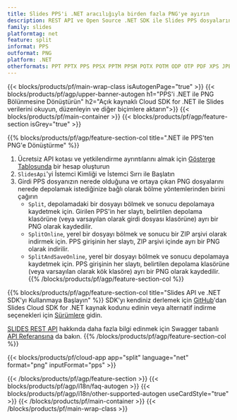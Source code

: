 ```yaml
---
title: Slides PPS'i .NET aracılığıyla birden fazla PNG'ye ayırın
description: REST API ve Open Source .NET SDK ile Slides PPS dosyalarını PNG slaytlarına ayırın
family: slides
platformtag: net
feature: split
informat: PPS
outformat: PNG
platform: .NET
otherformats: PPT PPTX PPS PPSX PPTM PPSM POTX POTM ODP OTP PDF XPS JPEG BMP TIFF SVG HTML5 GIF XAML
---
```


{{< blocks/products/pf/main-wrap-class isAutogenPage="true" >}}
{{< blocks/products/pf/agp/upper-banner-autogen h1="PPS'i .NET ile PNG Bölünmesine Dönüştürün" h2="Açık kaynaklı Cloud SDK for .NET ile Slides verilerini okuyun, düzenleyin ve diğer biçimlere aktarın">}}
{{< blocks/products/pf/main-container >}}
{{< blocks/products/pf/agp/feature-section isGrey="true" >}}

{{% blocks/products/pf/agp/feature-section-col title=".NET ile PPS'ten PNG'e Dönüştürme" %}}
1. Ücretsiz API kotası ve yetkilendirme ayrıntılarını almak için <a href="https://dashboard.aspose.cloud/">Gösterge Tablosunda</a> bir hesap oluşturun
1. ```SlidesApi```'yi İstemci Kimliği ve İstemci Sırrı ile Başlatın
1. Girdi PPS dosyanızın nerede olduğuna ve ortaya çıkan PNG dosyalarını nerede depolamak istediğinize bağlı olarak bölme yöntemlerinden birini çağırın
    - ```Split```, depolamadaki bir dosyayı bölmek ve sonucu depolamaya kaydetmek için. Girilen PPS'in her slaytı, belirtilen depolama klasörüne (veya varsayılan olarak girdi dosyası klasörüne) ayrı bir PNG olarak kaydedilir.
    - ```SplitOnline```, yerel bir dosyayı bölmek ve sonucu bir ZIP arşivi olarak indirmek için. PPS girişinin her slaytı, ZIP arşivi içinde ayrı bir PNG olarak indirilir.
    - ```SplitAndSaveOnline```, yerel bir dosyayı bölmek ve sonucu depolamaya kaydetmek için. PPS girişinin her slaytı, belirtilen depolama klasörüne (veya varsayılan olarak kök klasöre) ayrı bir PNG olarak kaydedilir.
{{% /blocks/products/pf/agp/feature-section-col %}}

{{% blocks/products/pf/agp/feature-section-col title="Slides API ve .NET SDK'yı Kullanmaya Başlayın" %}}
SDK'yı kendiniz derlemek için [GitHub](https://github.com/aspose-slides-cloud/aspose-slides-cloud-dotnet)'dan Slides Cloud SDK for .NET kaynak kodunu edinin veya alternatif indirme seçenekleri için [Sürümlere](https://releases.aspose.cloud/) gidin.

[SLIDES REST API](https://products.aspose.cloud/slides/curl/) hakkında daha fazla bilgi edinmek için Swagger tabanlı [API Referansına](https://apireference.aspose.cloud/slides/) da bakın.
{{% /blocks/products/pf/agp/feature-section-col %}}

{{< blocks/products/pf/cloud-app app="split" language="net" format="png" inputFormat="pps" >}}

{{< /blocks/products/pf/agp/feature-section >}}
{{< blocks/products/pf/agp/i18n/faq-autogen >}}
{{< blocks/products/pf/agp/i18n/other-supported-autogen useCardStyle="true" >}}
{{< /blocks/products/pf/main-container >}}
{{< /blocks/products/pf/main-wrap-class >}}